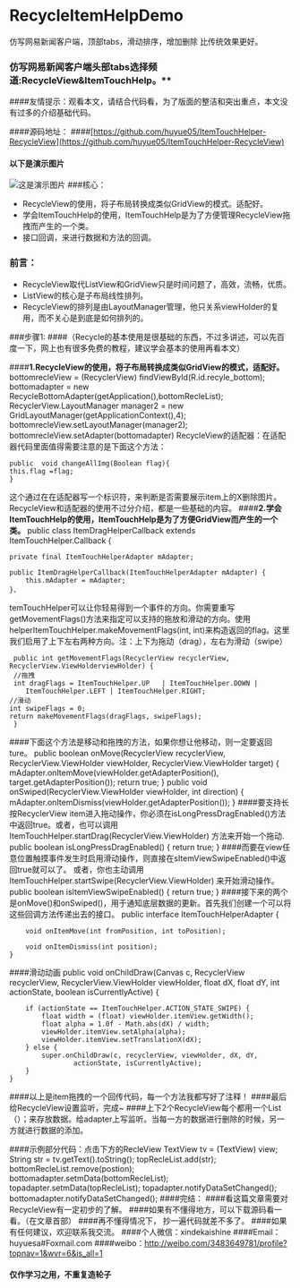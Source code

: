 # RecycleItemHelpDemo
仿写网易新闻客户端，顶部tabs，滑动排序，增加删除
比传统效果更好。
### 仿写网易新闻客户端头部tabs选择频道:RecycleView&ItemTouchHelp。**

####友情提示：观看本文，请结合代码看，为了版面的整洁和突出重点，本文没有过多的介绍基础代码。

####源码地址：
####[https://github.com/huyue05/ItemTouchHelper-RecycleView](https://github.com/huyue05/ItemTouchHelper-RecycleView)

#### 以下是演示图片
![这是演示图片](http://img.blog.csdn.net/20160720144155026?watermark/2/text/aHR0cDovL2Jsb2cuY3Nkbi5uZXQv/font/5a6L5L2T/fontsize/400/fill/I0JBQkFCMA==/dissolve/70/gravity/SouthEast)
###核心：
- RecycleView的使用，将子布局转换成类似GridView的模式。适配好。
- 学会ItemTouchHelp的使用，ItemTouchHelp是为了方便管理RecycleView拖拽而产生的一个类。
- 接口回调，来进行数据和方法的回调。
### 前言：
- RecycleView取代ListView和GridView只是时间问题了，高效，流畅，优质。
- ListView的核心是子布局线性排列。
- RecycleView的排列是由LayoutManager管理，他只关系viewHolder的复用，而不关心是到底是如何排列的。

###步骤1:
####（Recycle的基本使用是很基础的东西，不过多讲述，可以先百度一下，网上也有很多免费的教程，建议学会基本的使用再看本文）

####**1.RecycleView的使用，将子布局转换成类似GridView的模式，适配好。**
	    bottomrecleView = (RecyclerView) findViewById(R.id.recyle_bottom);
        bottomadapter = new RecycleBottomAdapter(getApplication(),bottomRecleList);
        RecyclerView.LayoutManager manager2 = new GridLayoutManager(getApplicationContext(),4);
        bottomrecleView.setLayoutManager(manager2);
        bottomrecleView.setAdapter(bottomadapter)
  RecycleView的适配器：在适配器代码里面值得需要注意的是下面这个方法：
  
	public  void changeAllImg(Boolean flag){
	this.flag =flag;
	}
这个通过在在适配器写一个标识符，来判断是否需要展示item上的X删除图片。
RecycleView和适配器的使用不过分介绍，都是一些基础的内容。
####**2.学会ItemTouchHelp的使用，ItemTouchHelp是为了方便GridView而产生的一个类。**
	public class ItemDragHelperCallback extends ItemTouchHelper.Callback {

    private final ItemTouchHelperAdapter mAdapter;

    public ItemDragHelperCallback(ItemTouchHelperAdapter mAdapter) {
        this.mAdapter = mAdapter;
    }、
 temTouchHelper可以让你轻易得到一个事件的方向。你需要重写getMovementFlags()方法来指定可以支持的拖放和滑动的方向。使用helperItemTouchHelper.makeMovementFlags(int, int)来构造返回的flag。这里我们启用了上下左右两种方向。注：上下为拖动（drag），左右为滑动（swipe）

	 public int getMovementFlags(RecyclerView recyclerView, RecyclerView.ViewHolderviewHolder) {      
	 //拖拽        
	 int dragFlags = ItemTouchHelper.UP   | ItemTouchHelper.DOWN | 
		ItemTouchHelper.LEFT | ItemTouchHelper.RIGHT;  
	//滑动       
	int swipeFlags = 0;       
	return makeMovementFlags(dragFlags, swipeFlags);   
	 }
	
####下面这个方法是移动和拖拽的方法，如果你想让他移动，则一定要返回ture。
	public boolean onMove(RecyclerView recyclerView, RecyclerView.ViewHolder viewHolder, RecyclerView.ViewHolder target) {
        mAdapter.onItemMove(viewHolder.getAdapterPosition(),
                target.getAdapterPosition());
        return true;
    }
    public void onSwiped(RecyclerView.ViewHolder viewHolder, int direction) {
        mAdapter.onItemDismiss(viewHolder.getAdapterPosition());
    }
####要支持长按RecyclerView item进入拖动操作，你必须在isLongPressDragEnabled()方法中返回true。或者，也可以调用ItemTouchHelper.startDrag(RecyclerView.ViewHolder) 方法来开始一个拖动.
	 public boolean isLongPressDragEnabled() {
        return true;
    }
####而要在view任意位置触摸事件发生时启用滑动操作，则直接在sItemViewSwipeEnabled()中返回true就可以了。 或者，你也主动调用ItemTouchHelper.startSwipe(RecyclerView.ViewHolder) 来开始滑动操作。
	 public boolean isItemViewSwipeEnabled() {
        return true;
    }
####接下来的两个是onMove()和onSwiped()，用于通知底层数据的更新。首先我们创建一个可以将这些回调方法传递出去的接口。
	public interface ItemTouchHelperAdapter {

        void onItemMove(int fromPosition, int toPosition);

        void onItemDismiss(int position);
    }
####滑动动画
	public void onChildDraw(Canvas c, RecyclerView recyclerView,
                            RecyclerView.ViewHolder viewHolder, float dX, float dY,
                            int actionState, boolean isCurrentlyActive) {

        if (actionState == ItemTouchHelper.ACTION_STATE_SWIPE) {
            float width = (float) viewHolder.itemView.getWidth();
            float alpha = 1.0f - Math.abs(dX) / width;
            viewHolder.itemView.setAlpha(alpha);
            viewHolder.itemView.setTranslationX(dX);
        } else {
            super.onChildDraw(c, recyclerView, viewHolder, dX, dY,
                    actionState, isCurrentlyActive);
        }
    }
####以上是item拖拽的一个回传代码，每一个方法我都写好了注释！
####最后给RecycleView设置监听，完成~
####上下2个RecycleView每个都用一个List（）；来存放数据。给adapter上写监听。当每一方的数据进行删除的时候，另一方就进行数据的添加。

####示例部分代码：点击下方的RecleView
		TextView tv = (TextView) view;
        String str = tv.getText().toString();
        topRecleList.add(str);
        bottomRecleList.remove(postion);
        bottomadapter.setmData(bottomRecleList);
        topadapter.setmData(topRecleList);
        topadapter.notifyDataSetChanged();
        bottomadapter.notifyDataSetChanged();
####完结：
####看这篇文章需要对RecycleView有一定初步的了解。
####如果有不懂得地方，可以下载源码看一看。（在文章首部）
####再不懂得情况下， 抄一遍代码就差不多了。
####如果有任何建议，欢迎联系我交流。
####个人微信：xindekaishine
####Email：huyuesa#Foxmail.com
####weibo：http://weibo.com/3483649781/profile?topnav=1&wvr=6&is_all=1
#### 仅作学习之用，不重复造轮子
